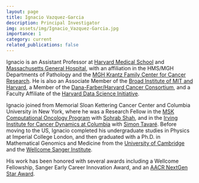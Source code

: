 ```yaml
---
layout: page
title: Ignacio Vazquez-Garcia
description: Principal Investigator
img: assets/img/Ignacio_Vazquez-Garcia.jpg
importance: 1
category: current
related_publications: false
---
```


Ignacio is an Assistant Professor at [Harvard Medical School](https://hms.harvard.edu/) and [Massachusetts General Hospital](https://www.massgeneral.org/research/about/overview-of-the-research-institute), with an affiliation in the HMS/MGH Departments of Pathology and the [MGH Krantz Family Center for Cancer Research](https://www.massgeneral.org/cancer-center/clinical-trials-and-research/center-for-cancer-research). He is also an Associate Member of the [Broad Institute of MIT and Harvard](https://www.broadinstitute.org/), a Member of the [Dana-Farber/Harvard Cancer Consortium](https://www.dfhcc.harvard.edu/), and a Faculty Affiliate of the [Harvard Data Science Initiative](https://datascience.harvard.edu/).

Ignacio joined from Memorial Sloan Kettering Cancer Center and Columbia University in New York, where he was a Research Fellow in the [MSK Computational Oncology Program](https://componcmsk.org/) with [Sohrab Shah](https://www.mskcc.org/research-areas/labs/sohrab-shah), and in the [Irving Institute for Cancer Dynamics at Columbia](https://cancerdynamics.columbia.edu/) with [Simon Tavaré](https://tavarelab.cancerdynamics.columbia.edu/). Before moving to the US, Ignacio completed his undergraduate studies in Physics at Imperial College London, and then graduated with a Ph.D. in Mathematical Genomics and Medicine from the [University of Cambridge](https://www.cam.ac.uk/) and the [Wellcome Sanger Institute](https://www.sanger.ac.uk/).

His work has been honored with several awards including a Wellcome Fellowship, Sanger Early Career Innovation Award, and an [AACR NextGen Star Award](https://www.aacr.org/meeting/aacr-annual-meeting-2024/nextgen-stars/).
